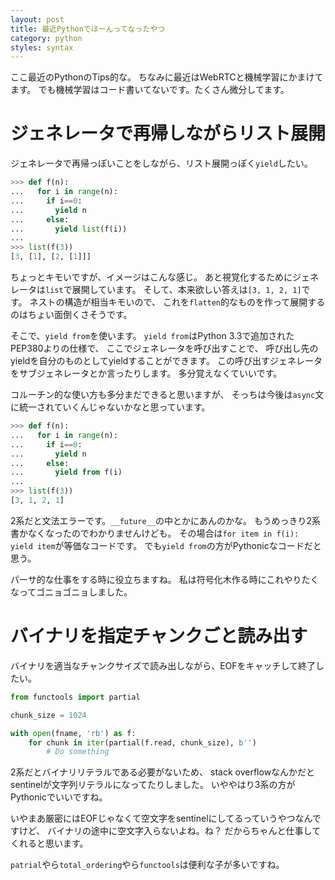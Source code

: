 ```yaml
---
layout: post
title: 最近Pythonでほーんってなったやつ
category: python
styles: syntax
---
```

ここ最近のPythonのTips的な。
ちなみに最近はWebRTCと機械学習にかまけてます。
でも機械学習はコード書いてないです。たくさん微分してます。

# ジェネレータで再帰しながらリスト展開
ジェネレータで再帰っぽいことをしながら、リスト展開っぽく`yield`したい。

```python
>>> def f(n):
...   for i in range(n):
...     if i==0:
...       yield n
...     else:
...       yield list(f(i))
...
>>> list(f(3))
[3, [1], [2, [1]]]
```

ちょっとキモいですが、イメージはこんな感じ。
あと視覚化するためにジェネレータは`list`で展開しています。
そして、本来欲しい答えは`[3, 1, 2, 1]`です。
ネストの構造が相当キモいので、
これを`flatten`的なものを作って展開するのはちょい面倒くさそうです。

そこで、`yield from`を使います。
`yield from`はPython 3.3で追加されたPEP380よりの仕様で、
ここでジェネレータを呼び出すことで、
呼び出し先のyieldを自分のものとしてyieldすることができます。
この呼び出すジェネレータをサブジェネレータとか言ったりします。
多分覚えなくていいです。

コルーチン的な使い方も多分まだできると思いますが、
そっちは今後は`async`文に統一されていくんじゃないかなと思っています。

```python
>>> def f(n):
...   for i in range(n):
...     if i==0:
...       yield n
...     else:
...       yield from f(i)
...
>>> list(f(3))
[3, 1, 2, 1]
```

2系だと文法エラーです。`__future__`の中とかにあんのかな。
もうめっきり2系書かなくなったのでわかりませんけども。
その場合は`for item in f(i): yield item`が等価なコードです。
でも`yield from`の方がPythonicなコードだと思う。

パーサ的な仕事をする時に役立ちますね。
私は符号化木作る時にこれやりたくなってゴニョゴニョしました。


# バイナリを指定チャンクごと読み出す
バイナリを適当なチャンクサイズで読み出しながら、EOFをキャッチして終了したい。

```python
from functools import partial

chunk_size = 1024

with open(fname, 'rb') as f:
    for chunk in iter(partial(f.read, chunk_size), b'')
        # Do something
```

2系だとバイナリリテラルである必要がないため、
stack overflowなんかだとsentinelが文字列リテラルになってたりしました。
いややはり3系の方がPythonicでいいですね。

いやまあ厳密にはEOFじゃなくて空文字をsentinelにしてるっていうやつなんですけど、
バイナリの途中に空文字入らないよね。ね？
だからちゃんと仕事してくれると思います。

`patrial`やら`total_ordering`やら`functools`は便利な子が多いですね。
